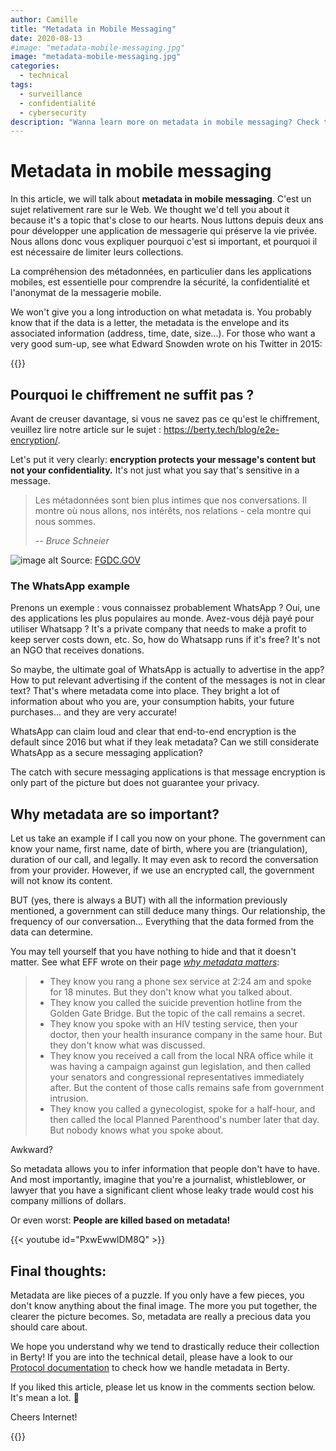 ```yaml
---
author: Camille
title: "Metadata in Mobile Messaging"
date: 2020-08-13
#image: "metadata-mobile-messaging.jpg"
image: "metadata-mobile-messaging.jpg"
categories:
  - technical
tags:
  - surveillance
  - confidentialité
  - cybersecurity
description: "Wanna learn more on metadata in mobile messaging? Check this article!"
---
```


# Metadata in mobile messaging

In this article, we will talk about **metadata in mobile messaging**. C'est un sujet relativement rare sur le Web. We thought we'd tell you about it because it's a topic that's close to our hearts. Nous luttons depuis deux ans pour développer une application de messagerie qui préserve la vie privée. Nous allons donc vous expliquer pourquoi c'est si important, et pourquoi il est nécessaire de limiter leurs collections.

La compréhension des métadonnées, en particulier dans les applications mobiles, est essentielle pour comprendre la sécurité, la confidentialité et l'anonymat de la messagerie mobile.

We won't give you a long introduction on what metadata is. You probably know that if the data is a letter, the metadata is the envelope and its associated information (address, time, date, size...). For those who want a very good sum-up, see what Edward Snowden wrote on his Twitter in 2015:

{{<tweet id="661302234068701188">}}

## Pourquoi le chiffrement ne suffit pas ?

Avant de creuser davantage, si vous ne savez pas ce qu'est le chiffrement, veuillez lire notre article sur le sujet : https://berty.tech/blog/e2e-encryption/.


Let's put it very clearly: **encryption protects your message's content but not your confidentiality.** It's not just what you say that's sensitive in a message.

> Les métadonnées sont bien plus intimes que nos conversations. Il montre où nous allons, nos intérêts, nos relations - cela montre qui nous sommes.
> 
> -- <cite>Bruce Schneier</cite>


![image alt](https://i.imgur.com/kUbf7wo.png) Source: [FGDC.GOV](https://storymaps.arcgis.com/stories/724b222bf3424fc097b1b51d83cb5a0a)

### The WhatsApp example
Prenons un exemple : vous connaissez probablement WhatsApp ? Oui, une des applications les plus populaires au monde. Avez-vous déjà payé pour utiliser Whatsapp ? It's a private company that needs to make a profit to keep server costs down, etc. So, how do Whatsapp runs if it's free? It's not an NGO that receives donations.

So maybe, the ultimate goal of WhatsApp is actually to advertise in the app? How to put relevant advertising if the content of the messages is not in clear text? That's where metadata come into place. They bright a lot of information about who you are, your consumption habits, your future purchases... and they are very accurate!

WhatsApp can claim loud and clear that end-to-end encryption is the default since 2016 but what if they leak metadata? Can we still considerate WhatsApp as a secure messaging application?

The catch with secure messaging applications is that message encryption is only part of the picture but does not guarantee your privacy.


## Why metadata are so important?

Let us take an example if I call you now on your phone. The government can know your name, first name, date of birth, where you are (triangulation), duration of our call, and legally. It may even ask to record the conversation from your provider. However, if we use an encrypted call, the government will not know its content.

BUT (yes, there is always a BUT) with all the information previously mentioned, a government can still deduce many things. Our relationship, the frequency of our conversation... Everything that the data formed from the data can determine.

You may tell yourself that you have nothing to hide and that it doesn't matter. See what EFF wrote on their page _[why metadata matters](https://www.eff.org/fr/deeplinks/2013/06/why-metadata-matters)_:
> * They know you rang a phone sex service at 2:24 am and spoke for 18 minutes. But they don't know what you talked about.
> * They know you called the suicide prevention hotline from the Golden Gate Bridge. But the topic of the call remains a secret.
> * They know you spoke with an HIV testing service, then your doctor, then your health insurance company in the same hour. But they don't know what was discussed.
> * They know you received a call from the local NRA office while it was having a campaign against gun legislation, and then called your senators and congressional representatives immediately after. But the content of those calls remains safe from government intrusion.
> * They know you called a gynecologist, spoke for a half-hour, and then called the local Planned Parenthood's number later that day. But nobody knows what you spoke about.

Awkward?

So metadata allows you to infer information that people don't have to have. And most importantly, imagine that you're a journalist, whistleblower, or lawyer that you have a significant client whose leaky trade would cost his company millions of dollars.

Or even worst: **People are killed based on metadata!**


{{< youtube id="PxwEwwlDM8Q" >}}

## Final thoughts:

Metadata are like pieces of a puzzle. If you only have a few pieces, you don't know anything about the final image. The more you put together, the clearer the picture becomes. So, metadata are really a precious data you should care about.

We hope you understand why we tend to drastically reduce their collection in Berty! If you are into the technical detail, please have a look to our [Protocol documentation](https://berty.tech/docs/protocol/) to check how we handle metadata in Berty.

If you liked this article, please let us know in the comments section below. It's mean a lot. 🧡

Cheers Internet!




{{<tweet id="1247901614666465281">}}
